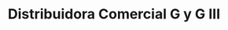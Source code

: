 ---
title: "Distribuidora Comercial G y G III"
url: /san-miguel-petapa/distribuidora-comercial-g-y-g-iii/
shop: general
---